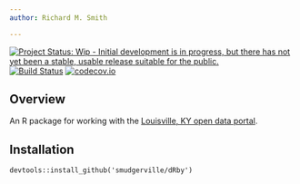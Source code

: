 ```yaml
---
author: Richard M. Smith

---
```


[![Project Status: Wip - Initial development is in progress, but there has not yet been a stable, usable release suitable for the public.](http://www.repostatus.org/badges/0.1.0/wip.svg)](http://www.repostatus.org/#wip) [![Build Status](https://travis-ci.org/Smudgerville/dRby.svg)](https://travis-ci.org/Smudgerville/dRby) [![codecov.io](https://codecov.io/github/Smudgerville/dRby/coverage.svg?branch=master)](https://codecov.io/github/Smudgerville/dRby?branch=master)



## Overview

An R package for working with the [Louisville, KY open data portal](http://portal.louisvilleky.gov/service/data).


## Installation

`devtools::install_github('smudgerville/dRby')`
